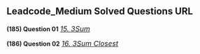 ## Leadcode_Medium Solved Questions URL

**(185) Question 01** <a href="https://leetcode.com/problems/3sum/submissions/936606834/" target="_blank" style="font-size: 16px;dispaly:inline-block;">_15. 3Sum_</a> <br/>  

**(186) Question 02** <a href="https://leetcode.com/problems/3sum-closest/submissions/936639625/" target="_blank" style="font-size: 16px;dispaly:inline-block;">_16. 3Sum Closest_</a> <br/>  
